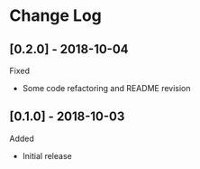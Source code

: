 # Change Log

## [0.2.0] - 2018-10-04

Fixed

* Some code refactoring and README revision

## [0.1.0] - 2018-10-03

Added

* Initial release